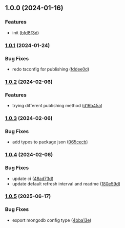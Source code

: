 ## 1.0.0 (2024-01-16)


### Features

* init ([bfd8f3d](https://github.com/siddiqus/app-settings/commit/bfd8f3d2f278ebf5343938a6846e5aefa9005117))

### [1.0.1](https://github.com/siddiqus/app-settings/compare/1.0.0...1.0.1) (2024-01-24)


### Bug Fixes

* redo tsconfig for publishing ([fddee0d](https://github.com/siddiqus/app-settings/commit/fddee0db83a7d8dc8572dca74671ed6742dd3b31))

### [1.0.2](https://github.com/siddiqus/app-settings/compare/1.0.1...1.0.2) (2024-02-06)


### Features

* trying different publishing method ([d16b45a](https://github.com/siddiqus/app-settings/commit/d16b45ad10abfce67546697bec0755464ae957b8))

### [1.0.3](https://github.com/siddiqus/app-settings/compare/1.0.2...1.0.3) (2024-02-06)


### Bug Fixes

* add types to package json ([065cecb](https://github.com/siddiqus/app-settings/commit/065cecb55d1296cc13157106ff558181eb2e9e67))

### [1.0.4](https://github.com/siddiqus/app-settings/compare/1.0.3...1.0.4) (2024-02-06)


### Bug Fixes

* update ci ([48ad73d](https://github.com/siddiqus/app-settings/commit/48ad73ddd9cb6349c3423cdb1b4ead33fa0d45cf))
* update default refresh interval and readme ([180e59d](https://github.com/siddiqus/app-settings/commit/180e59d20c4465353f198b82f6033335ad6604b2))

### [1.0.5](https://github.com/siddiqus/app-settings/compare/1.0.4...1.0.5) (2025-06-17)


### Bug Fixes

* export mongodb config type ([4bba13e](https://github.com/siddiqus/app-settings/commit/4bba13e991ff2ced2f8b344e3d4313fcbcaa87ba))

